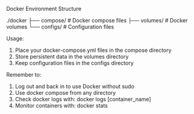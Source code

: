 Docker Environment Structure

./docker
├── compose/    # Docker compose files
├── volumes/    # Docker volumes
└── configs/    # Configuration files

Usage:
1. Place your docker-compose.yml files in the compose directory
2. Store persistent data in the volumes directory
3. Keep configuration files in the configs directory

Remember to:
1. Log out and back in to use Docker without sudo
2. Use docker compose from any directory
3. Check docker logs with: docker logs [container_name]
4. Monitor containers with: docker stats
